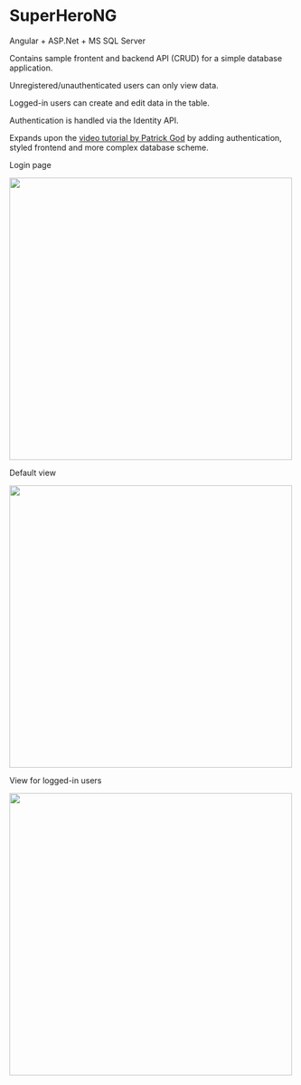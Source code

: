 # SuperHeroNG
Angular + ASP.Net + MS SQL Server

Contains sample frontent and backend API (CRUD) for a simple database application.

Unregistered/unauthenticated users can only view data.

Logged-in users can create and edit data in the table.

Authentication is handled via the Identity API.

Expands upon the [video tutorial by Patrick God](https://www.youtube.com/watch?v=dtthbiP3SE0) by adding authentication, styled frontend and more complex database scheme.

Login page

<img src="https://github.com/PazleoJGC/SuperHeroNG/assets/61520345/a7f659fa-3b31-4430-9f45-041fa1d92653" width="500" />

Default view

<img src="https://github.com/PazleoJGC/SuperHeroNG/assets/61520345/9e398da8-3008-4f4c-a6b9-a61f78fb7920" width="500" />

View for logged-in users

<img src="https://github.com/PazleoJGC/SuperHeroNG/assets/61520345/ea1003c4-bc3c-4f16-b74a-f2473a2f68c7" width="500" />
